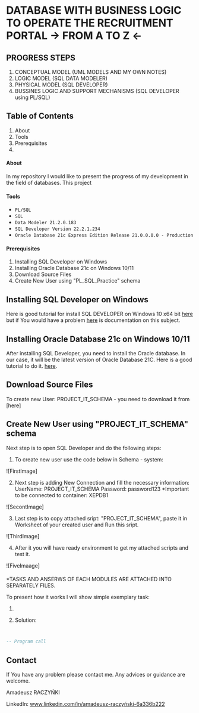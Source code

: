 # DATABASE WITH BUSINESS LOGIC TO OPERATE THE RECRUITMENT PORTAL -> FROM A TO Z <-



## PROGRESS STEPS 
1. CONCEPTUAL MODEL (UML MODELS AND MY OWN NOTES)
2. LOGIC MODEL (SQL DATA MODELER)
3. PHYSICAL MODEL (SQL DEVELOPER)
4. BUSSINES LOGIC AND SUPPORT MECHANISMS (SQL DEVELOPER using PL/SQL)



## Table of Contents 
1. About
2. Tools
3. Prerequisites
4. 


#### About

In my repository I would like to present the progress of my development in the field of databases. This project




#### Tools 

* `PL/SQL`
* `SQL`
* `Data Modeler 21.2.0.183`
* `SQL Developer Version 22.2.1.234`
* `Oracle Database 21c Express Edition Release 21.0.0.0.0 - Production`

#### Prerequisites

1. Installing SQL Developer on Windows
2. Installing Oracle Database 21c on Windows 10/11 
3. Download Source Files
5. Create New User using "PL_SQL_Practice" schema




## Installing SQL Developer on Windows

 Here is good tutorial for install SQL DEVELOPER on Windows 10 x64 bit [here](https://www.youtube.com/watch?v=zliF8kXVmeE) but if You would have a problem [here](https://docs.oracle.com/en/database/oracle/sql-developer/22.2/rptug/sql-developer-concepts-usage.html#GUID-156BEBA3-2F9B-4CE0-8E91-728581FF46AB) is documentation on this subject. 

## Installing Oracle Database 21c on Windows 10/11 

After installing SQL Developer, you need to install the Oracle database. In our case, it will be the latest version of Oracle Database 21C. Here is a good tutorial to do it.  [here](https://www.youtube.com/watch?v=-h2NJmake20). 

## Download Source Files

To create new User: PROJECT_IT_SCHEMA - you need to download it from [here]


## Create New User using "PROJECT_IT_SCHEMA" schema

Next step is to open SQL Developer and do the following steps:
1. To create new user use the code below in Schema - system: 

![FirstImage]

2. Next step is  adding New Connection and fill the necessary information:
UserName: PROJECT_IT_SCHEMA
Password: password123
*Important to be connected to container: XEPDB1

![SecontImage]

3. Last step is to copy attached sript: "PROJECT_IT_SCHEMA", paste it in Worksheet of your created user and Run this sript. 

![ThirdImage]

4. After it you will have ready environment to get my attached scripts and test it.

![FiveImaage]


#### 

*TASKS AND ANSERWS OF EACH MODULES ARE ATTACHED INTO SEPARATELY FILES.

To present how it works I will show simple exemplary task:

1. 

2. Solution: 

```sql


-- Program call


```


## Contact

If You have any problem please contact me. Any advices or guidance are welcome.

Amadeusz RACZYŃKI

LinkedIn: www.linkedin.com/in/amadeusz-raczyński-6a336b222





